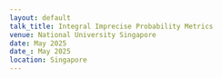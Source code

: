 ```yaml
---
layout: default
talk_title: Integral Imprecise Probability Metrics
venue: National University Singapore
date: May 2025
date_: May 2025
location: Singapore
---
```

